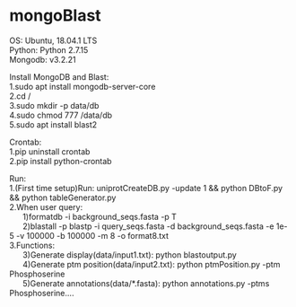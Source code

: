 # mongoBlast
OS: Ubuntu, 18.04.1 LTS  
Python: Python 2.7.15  
Mongodb: v3.2.21  

Install MongoDB and Blast:  
1.sudo apt install mongodb-server-core  
2.cd /  
3.sudo mkdir -p data/db  
4.sudo chmod 777 /data/db  
5.sudo apt install blast2  

Crontab:  
1.pip uninstall crontab  
2.pip install python-crontab  

Run:  
1.(First time setup)Run: uniprotCreateDB.py -update 1 && python DBtoF.py && python tableGenerator.py  
2.When user query:  
&nbsp;&nbsp;&nbsp;&nbsp;&nbsp;&nbsp;1)formatdb -i background_seqs.fasta -p T  
&nbsp;&nbsp;&nbsp;&nbsp;&nbsp;&nbsp;2)blastall -p blastp -i query_seqs.fasta -d background_seqs.fasta -e 1e-5 -v 100000 -b 100000 -m 8 -o format8.txt  
3.Functions:  
&nbsp;&nbsp;&nbsp;&nbsp;&nbsp;&nbsp;3)Generate display(data/input1.txt): python blastoutput.py  
&nbsp;&nbsp;&nbsp;&nbsp;&nbsp;&nbsp;4)Generate ptm position(data/input2.txt): python ptmPosition.py -ptm Phosphoserine  
&nbsp;&nbsp;&nbsp;&nbsp;&nbsp;&nbsp;5)Generate annotations(data/*.fasta): python annotations.py -ptms Phosphoserine....  




